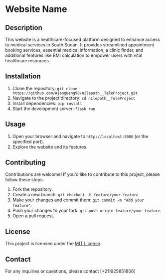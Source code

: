 # Website Name

## Description

This website is a healthcare-focused platform designed to enhance access to medical services in South Sudan. It provides streamlined appointment booking services, essential medical information, a clinic finder, and additional features like BMI calculation to empower users with vital healthcare resources.

## Installation

1. Clone the repository: `git clone https://github.com/AjangDeng98/nilepath__TeleProject.git`
2. Navigate to the project directory: `cd nilepath__TeleProject`
3. Install dependencies: `pip install`
4. Start the development server: `flask run` 

## Usage

1. Open your browser and navigate to `http://localhost:5000` (or the specified port).
2. Explore the website and its features.

## Contributing

Contributions are welcome! If you'd like to contribute to this project, please follow these steps:

1. Fork the repository.
2. Create a new branch: `git checkout -b feature/your-feature`.
3. Make your changes and commit them: `git commit -m "Add your feature"`.
4. Push your changes to your fork: `git push origin feature/your-feature`.
5. Open a pull request.

## License

This project is licensed under the [MIT License](LICENSE).

## Contact

For any inquiries or questions, please contact [+211925851806]